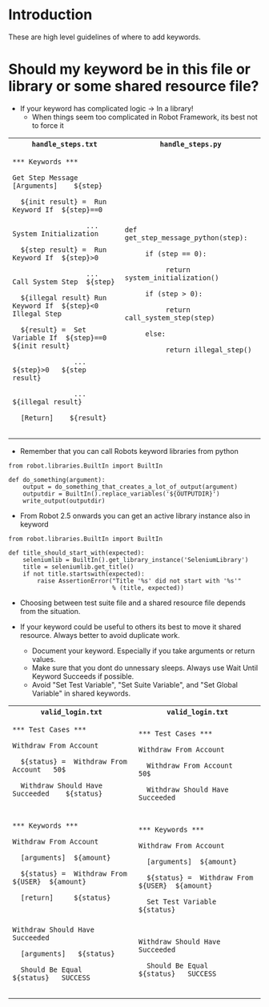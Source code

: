 

# Introduction #

These are high level guidelines of where to add keywords.

# Should my keyword be in this file or library or some shared resource file? #

  * If your keyword has complicated logic -> In a library!
    * When things seem too complicated in Robot Framework, its best not to force it

<table>
<tr><th><code>handle_steps.txt</code></th><th><code>handle_steps.py</code></th></tr>
<tr><td>
<pre><code>*** Keywords ***<br>
Get Step Message     [Arguments]    ${step}<br>
  ${init result} =  Run Keyword If  ${step}==0  <br>
                  ...  System Initialization<br>
  ${step result} =  Run Keyword If  ${step}&gt;0   <br>
                  ...  Call System Step  ${step}<br>
  ${illegal result} Run Keyword If  ${step}&lt;0  Illegal Step<br>
  ${result} =  Set Variable If  ${step}==0  ${init result}<br>
               ...              ${step}&gt;0   ${step result}<br>
               ...              ${illegal result}<br>
  [Return]    ${result}<br>
</code></pre>
</td>
<td>
<pre><code>def get_step_message_python(step):<br>
     if (step == 0):<br>
          return system_initialization()<br>
     if (step &gt; 0):<br>
          return call_system_step(step)<br>
     else:<br>
          return illegal_step()<br>
</code></pre>
</td></tr>
</table>

  * Remember that you can call Robots keyword libraries from python

```
from robot.libraries.BuiltIn import BuiltIn

def do_something(argument):
    output = do_something_that_creates_a_lot_of_output(argument)
    outputdir = BuiltIn().replace_variables('${OUTPUTDIR}')
    write_output(outputdir)
```


  * From Robot 2.5 onwards you can get an active library instance also in keyword

```
from robot.libraries.BuiltIn import BuiltIn

def title_should_start_with(expected):
    seleniumlib = BuiltIn().get_library_instance('SeleniumLibrary')
    title = seleniumlib.get_title()
    if not title.startswith(expected):
        raise AssertionError("Title '%s' did not start with '%s'"
                             % (title, expected))
```

  * Choosing between test suite file and a shared resource file depends from the situation.

  * If your keyword could be useful to others its best to move it shared resource. Always better to avoid duplicate work.
    * Document your keyword. Especially if you take arguments or return values.
    * Make sure that you dont do unnessary sleeps. Always use Wait Until Keyword Succeeds if possible.
    * Avoid "Set Test Variable", "Set Suite Variable", and "Set Global Variable" in shared keywords.

<table>
<tr><th><code>valid_login.txt</code></th><th><code>valid_login.txt</code></th></tr>
<tr><td>
<pre><code>*** Test Cases ***<br>
Withdraw From Account<br>
  ${status} =  Withdraw From Account   50$<br>
  Withdraw Should Have Succeeded    ${status}<br>
<br>
*** Keywords ***<br>
Withdraw From Account<br>
  [arguments]  ${amount}<br>
  ${status} =  Withdraw From  ${USER}  ${amount}<br>
  [return]     ${status}<br>
<br>
Withdraw Should Have Succeeded<br>
  [arguments]   ${status}<br>
  Should Be Equal   ${status}   SUCCESS<br>
</code></pre>
</td>
<td>
<pre><code>*** Test Cases ***<br>
Withdraw From Account<br>
  Withdraw From Account    50$<br>
  Withdraw Should Have Succeeded<br>
<br>
*** Keywords ***<br>
Withdraw From Account<br>
  [arguments]  ${amount}<br>
  ${status} =  Withdraw From  ${USER}  ${amount}<br>
  Set Test Variable   ${status}<br>
<br>
Withdraw Should Have Succeeded<br>
  Should Be Equal   ${status}   SUCCESS<br>
</code></pre>
</td></tr>
</table>